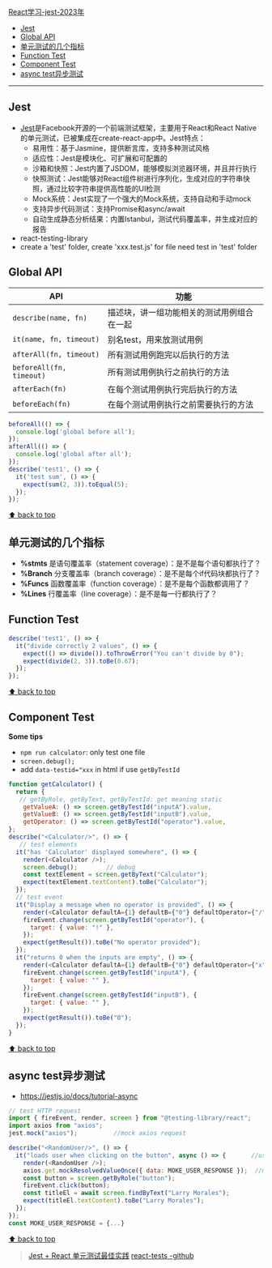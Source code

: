 [React学习-jest-2023年](#top)

- [Jest](#jest)
- [Global API](#global-api)
- [单元测试的几个指标](#单元测试的几个指标)
- [Function Test](#function-test)
- [Component Test](#component-test)
- [async test异步测试](#async-test异步测试)

------------------------------------------------------------------

## Jest 

- [Jest](https://jestjs.io/docs/getting-started)是Facebook开源的一个前端测试框架，主要用于React和React Native的单元测试，已被集成在create-react-app中。Jest特点：
  - 易用性：基于Jasmine，提供断言库，支持多种测试风格
  - 适应性：Jest是模块化、可扩展和可配置的
  - 沙箱和快照：Jest内置了JSDOM，能够模拟浏览器环境，并且并行执行
  - 快照测试：Jest能够对React组件树进行序列化，生成对应的字符串快照，通过比较字符串提供高性能的UI检测
  - Mock系统：Jest实现了一个强大的Mock系统，支持自动和手动mock
  - 支持异步代码测试：支持Promise和async/await
  - 自动生成静态分析结果：内置Istanbul，测试代码覆盖率，并生成对应的报告
- react-testing-library
- create a 'test' folder, create 'xxx.test.js' for file need test in 'test' folder

## Global API

|API|功能|
|---|---|
|`describe(name, fn)`|描述块，讲一组功能相关的测试用例组合在一起|
|`it(name, fn, timeout)`|别名test，用来放测试用例|
|`afterAll(fn, timeout)`|所有测试用例跑完以后执行的方法|
|`beforeAll(fn, timeout)`|所有测试用例执行之前执行的方法|
|`afterEach(fn)`|在每个测试用例执行完后执行的方法|
|`beforeEach(fn)`|在每个测试用例执行之前需要执行的方法|

```javascript
beforeAll(() => {
  console.log('global before all');
});
afterAll(() => {
  console.log('global after all');
});
describe('test1', () => {
  it('test sum', () => {
    expect(sum(2, 3)).toEqual(5);
  });
});
```

[⬆ back to top](#top)

## 单元测试的几个指标

- **%stmts** 是语句覆盖率（statement coverage）：是不是每个语句都执行了？
- **%Branch** 分支覆盖率（branch coverage）：是不是每个if代码块都执行了？
- **%Funcs** 函数覆盖率（function coverage）：是不是每个函数都调用了？
- **%Lines** 行覆盖率（line coverage）：是不是每一行都执行了？

## Function Test

```javascript
describe('test1', () => {
  it("divide correctly 2 values", () => {
    expect(() => divide()).toThrowError("You can't divide by 0");
    expect(divide(2, 3)).toBe(0.67);
  });
});
```

[⬆ back to top](#top)

## Component Test

**Some tips**

- `npm run calculator`: only test one file
- `screen.debug();`
- add `data-testid="xxx` in html if use `getByTestId`

```javascript
function getCalculator() {
  return {
   // getByRole, getByText, getByTestId: get meaning static
    getValueA: () => screen.getByTestId("inputA").value,     
    getValueB: () => screen.getByTestId("inputB").value,
    getOperator: () => screen.getByTestId("operator").value,
};
describe("<Calculator/>", () => {
   // test elements
  it("has 'Calculator' displayed somewhere", () => {
    render(<Calculator />);
    screen.debug();        // debug
    const textElement = screen.getByText("Calculator");
    expect(textElement.textContent).toBe("Calculator");
  });
  // test event
  it("Display a message when no operator is provided", () => {
    render(<Calculator defaultA={1} defaultB={"0"} defaultOperator={"/"} />);
    fireEvent.change(screen.getByTestId("operator"), {
      target: { value: "!" },
    });
    expect(getResult()).toBe("No operator provided");
  });
  it("returns 0 when the inputs are empty", () => {
    render(<Calculator defaultA={1} defaultB={"0"} defaultOperator={"x"} />);
    fireEvent.change(screen.getByTestId("inputA"), {
      target: { value: "" },
    });
    fireEvent.change(screen.getByTestId("inputB"), {
      target: { value: "" },
    });
    expect(getResult()).toBe("0");
  });
}
```

[⬆ back to top](#top)

## async test异步测试

- https://jestjs.io/docs/tutorial-async

```javascript
// test HTTP request
import { fireEvent, render, screen } from "@testing-library/react";
import axios from "axios";
jest.mock("axios");          //mock axios request

describe("<RandomUser/>", () => {
  it("loads user when clicking on the button", async () => {       //use async
    render(<RandomUser />);
    axios.get.mockResolvedValueOnce({ data: MOKE_USER_RESPONSE });  //mock axios get
    const button = screen.getByRole("button");
    fireEvent.click(button);
    const titleEl = await screen.findByText("Larry Morales");
    expect(titleEl.textContent).toBe("Larry Morales");
  });
});
const MOKE_USER_RESPONSE = {...}
```

[⬆ back to top](#top)

> [Jest + React 单元测试最佳实践](https://www.cnblogs.com/dtux/p/17119560.html)
> [react-tests -github](https://github.com/codiku/react-tests)
